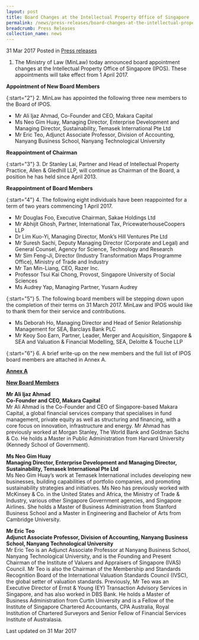 ```yaml
---
layout: post
title: Board Changes at the Intellectual Property Office of Singapore
permalink: /news/press-releases/board-changes-at-the-intellectual-property-office-of-singapore
breadcrumb: Press Releases
collection_name: news
---
```


31 Mar 2017 Posted in [Press releases](/news/press-releases)

1. The Ministry of Law (MinLaw) today announced board appointment changes at the Intellectual Property Office of Singapore (IPOS). These appointments will take effect from 1 April 2017.    


**Appointment of New Board Members**



{:start="2"}
2. MinLaw has appointed the following three new members to the Board of IPOS.


* Mr Ali Ijaz Ahmad, Co-Founder and CEO, Makara Capital
* Ms Neo Gim Huay, Managing Director, Enterprise Development and Managing Director, Sustainability, Temasek International Pte Ltd
* Mr Eric Teo, Adjunct Associate Professor, Division of Accounting, Nanyang Business School, Nanyang Technological University



**Reappointment of Chairman**

 
{:start="3"}
3. Dr Stanley Lai, Partner and Head of Intellectual Property Practice, Allen & Gledhill LLP, will continue as Chairman of the Board, a position he has held since April 2013.


**Reappointment of Board Members**



{:start="4"}
4. The following eight individuals have been reappointed for a term of two years commencing 1 April 2017.

 

* Mr Douglas Foo, Executive Chairman, Sakae Holdings Ltd
* Mr Abhijit Ghosh, Partner, International Tax, PricewaterhouseCoopers LLP
* Dr Lim Kuo-Yi, Managing Director, Monk’s Hill Ventures Pte Ltd
* Mr Suresh Sachi, Deputy Managing Director (Corporate and Legal) and General Counsel, Agency for Science, Technology and Research
* Mr Sim Feng-Ji, Director (Industry Transformation Maps Programme Office), Ministry of Trade and Industry
* Mr Tan Min-Liang, CEO, Razer Inc.
* Professor Tsui Kai Chong, Provost, Singapore University of Social Sciences
* Ms Audrey Yap, Managing Partner, Yusarn Audrey
 
{:start="5"}
5. The following board members will be stepping down upon the completion of their terms on 31 March 2017. MinLaw and IPOS would like to thank them for their service and contributions.


* Ms Deborah Ho, Managing Director and Head of Senior Relationship Management for SEA, Barclays Bank PLC
* Mr Keoy Soo Earn, Partner, Leader, Merger and Acquisition, Singapore & SEA and Valuation & Financial Modelling, SEA, Deloitte & Touche LLP
 
{:start="6"}
6. A brief write-up on the new members and the full list of IPOS board members are attached in Annex A.



**<u>Annex A</u>**

**<u>New Board Members</u>**

**Mr Ali Ijaz Ahmad**  
**Co-Founder and CEO, Makara Capital**  
Mr Ali Ahmad is the Co-Founder and CEO of Singapore-based Makara Capital, a global financial services company that specialises in fund management, private equity as well as structuring and financing, with a core focus on innovation, infrastructure and energy. Mr Ahmad has previously worked at Morgan Stanley, The World Bank and Goldman Sachs & Co. He holds a Master in Public Administration from Harvard University (Kennedy School of Government).

**Ms Neo Gim Huay**  
**Managing Director, Enterprise Development and Managing Director, Sustainability, Temasek International Pte Ltd**  
Ms Neo Gim Huay’s work at Temasek International includes developing new businesses, building capabilities of portfolio companies, and promoting sustainability strategies and initiatives. Ms Neo has previously worked with McKinsey & Co. in the United States and Africa, the Ministry of Trade & Industry, various other Singapore Government agencies, and Singapore Airlines. She holds a Master of Business Administration from Stanford Business School and a Master in Engineering and Bachelor of Arts from Cambridge University.

**Mr Eric Teo**  
**Adjunct Associate Professor, Division of Accounting, Nanyang Business School, Nanyang Technological University**   
Mr Eric Teo is an Adjunct Associate Professor at Nanyang Business School, Nanyang Technological University, and is the Founding and Present Chairman of the Institute of Valuers and Appraisers of Singapore (IVAS) Council.  Mr Teo is also the Chairman of the Membership and Standards Recognition Board of the International Valuation Standards Council (IVSC), the global setter of valuation standards. Previously, Mr Teo was an Executive Director of Ernst & Young (EY) Transaction Advisory Services in Singapore, and has also worked in DBS Bank. He holds a Master of Business Administration from Curtin University and is a Fellow of the Institute of Singapore Chartered Accountants, CPA Australia, Royal Institution of Chartered Surveyors and Senior Fellow of Financial Services Institute of Australasia.


<p class="right-side-updated">Last updated on 31 Mar 2017</p>


